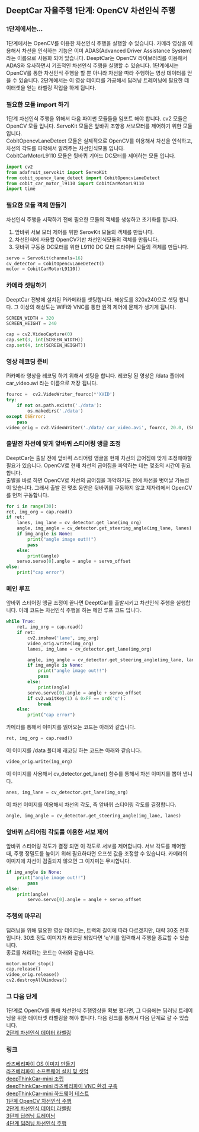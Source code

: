 
## DeeptCar 자율주행 1단계: OpenCV 차선인식 주행  

### 1단계에서는...
1단계에서는 OpenCV를 이용한 차선인식 주행을 실행할 수 있습니다. 카메라 영상을 이용해서 차선을 인식하는 기능은 이미 ADAS(Advanced Driver Assistance System)라는 이름으로 사용화 되어 있습니다. DeeptCar는 OpenCV 라이브러리를 이용해서 ADAS와 유사하면서 기초적인 차선인식 주행을 실행할 수 있습니다. 1단계에서는 OpenCV를 통한 차선인식 주행을 할 뿐 아니라 차선을 따라 주행하는 영상 데이터를 얻을 수 있습니다. 2단계에서는 이 영상 데이터를 가공해서 딥러닝 트레이닝에 필요한 데이터셋을 얻는 라벨링 작업을 하게 됩니다. 

### 필요한 모듈 import 하기 
1단계 차선인식 주행을 위해서 다음 파이썬 모듈들을 임포트 해야 합니다. cv2 모듈은 OpenCV 모듈 입니다. ServoKit 모듈은 앞바퀴 조향용 서보모터를 제어하기 위한 모듈 입니다.     
CobitOpencvLaneDetect 모듈은 실제적으로 OpenCV를 이용해서 차선을 인식하고, 차선의 각도를 파악해서 알려주는 차선인식모듈 입니다.     
CobitCarMotorL9110 모듈은 뒷바퀴 기어드 DC모터를 제어하는 모듈 입니다. 

```python
import cv2
from adafruit_servokit import ServoKit
from cobit_opencv_lane_detect import CobitOpencvLaneDetect
from cobit_car_motor_l9110 import CobitCarMotorL9110
import time 
```

### 필요한 모듈 객체 만들기 
차선인식 주행을 시작하기 전에 필요한 모듈의 객체를 생성하고 초기화를 합니다. 
1. 앞바퀴 서보 모터 제어를 위한 SerovKit 모듈의 객체를 만듭니다. 
2. 차선인식에 사용할 OpenCV기반 차선인식모듈의 객체를 만듭니다. 
3. 뒷바퀴 구동용 DC모터를 위한 L9110 DC 모터 드라이버 모듈의 객체를 만듭니다. 

```python
servo = ServoKit(channels=16)
cv_detector = CobitOpencvLaneDetect()
motor = CobitCarMotorL9110()
```

### 카메라 셋팅하기 
DeeptCar 전방에 설치된 Pi카메라를 셋팅합니다. 해상도를 320x240으로 셋팅 합니다. 그 이상의 해상도는 WiFi와 VNC를 통한 원격 제어에 문제가 생기게 됩니다. 

```python
SCREEN_WIDTH = 320
SCREEN_HEIGHT = 240

cap = cv2.VideoCapture(0)
cap.set(3, int(SCREEN_WIDTH))
cap.set(4, int(SCREEN_HEIGHT))
```

### 영상 레코딩 준비
Pi카메라 영상을 레코딩 하기 위해서 셋팅을 합니다. 레코딩 된 영상은 /data 폴더에 car_video.avi 라는 이름으로 저장 됩니다. 

```python
fourcc =  cv2.VideoWriter_fourcc(*'XVID')
try:
    if not os.path.exists('./data'):
        os.makedirs('./data')
except OSError:
    pass
video_orig = cv2.VideoWriter('./data/ car_video.avi', fourcc, 20.0, (SCREEN_WIDTH, SCREEN_HEIGHT))
```
### 출발전 차선에 맞게 앞바퀴 스티어링 앵글 조정 
DeeptCar는 출발 전에 앞바퀴 스티어링 앵글을 현재 차선의 굽어짐에 맞게 조정해야할 필요가 있습니다. OpenCV로 현재 차선의 굽어짐을 파악하는 데는 몇초의 시간이 필요합니다.    
출발을 바로 하면 OpenCV로 차선의 굽어짐을 파악하기도 전에 차선을 벗어날 가능성이 있습니다. 그래서 출발 전 몇초 동안은 뒷바퀴를 구동하지 않고 제자리에서 OpenCV를 먼저 구동합니다.    

```python
for i in range(30):
ret, img_org = cap.read()
if ret:
    lanes, img_lane = cv_detector.get_lane(img_org)
    angle, img_angle = cv_detector.get_steering_angle(img_lane, lanes)
    if img_angle is None:
        print("angle image out!!")
	    pass
    else:
        print(angle)
	servo.servo[0].angle = angle + servo_offset			
else:
    print("cap error")
```
		
###  메인 루프 
앞바퀴 스티어링 앵글 조정이 끝나면 DeeptCar를 출발시키고 차선인식 주행을 실행합니다. 아래 코드는 차선인식 주행을 하는 메인 루프 코드 입니다.  

```python
while True:
    ret, img_org = cap.read()
    if ret:
        cv2.imshow('lane', img_org)
        video_orig.write(img_org)
        lanes, img_lane = cv_detector.get_lane(img_org)

        angle, img_angle = cv_detector.get_steering_angle(img_lane, lanes)
        if img_angle is None:
            print("angle image out!!")
            pass
        else:
            print(angle)
        servo.servo[0].angle = angle + servo_offset
        if cv2.waitKey(1) & 0xFF == ord('q'):
            break
    else:
        print("cap error")
```

카메라를 통해서 이미지를 읽어오는 코드는 아래와 같습니다. 
```python
ret, img_org = cap.read()
```
이 이미지를 /data 폴더에 래코딩 하는 코드는 아래와 같습니다. 
```python
video_orig.write(img_org)
```
이 이미지를 사용해서 cv_detector.get_lane() 함수를 통해서 차선 이미지를 뽑아 냅니다. 
```python
anes, img_lane = cv_detector.get_lane(img_org)
```
이 차선 이미지를 이용해서 차선의 각도, 즉 앞바퀴 스티어링 각도를 결정합니다. 
```python
angle, img_angle = cv_detector.get_steering_angle(img_lane, lanes)
```
### 앞바퀴 스티어링 각도를 이용한 서보 제어 
앞바퀴 스티어링 각도가 결정 되면 이 각도로 서보를 제어합니다. 서보 각도를 제어할 때, 주행 정밀도를 높이기 위해 필요하다면 오프셋 값을 조정할 수 있습니다.
카메라의 이미지에 차선이 검출되지 않으면 그 이지미는 무시합니다. 
```python
if img_angle is None:
    print("angle image out!!")
        pass
else:
    print(angle)
        servo.servo[0].angle = angle + servo_offset
```

### 주행의 마무리 
딥러닝을 위해 필요한 영상 데이터는, 트랙의 길이에 따라 다르겠지만, 대략 30초 전후 입니다. 30초 정도 이미지가 래코딩 되었다면 'q'키를 입력해서 주행을 종료할 수 있습니다.    
종료를 처리하는 코드는 아래와 같습니다. 
```python
motor.motor_stop()
cap.release()
video_orig.release()
cv2.destroyAllWindows() 
```

### 그 다음 단계 
1단계로 OpenCV를 통해 차선인식 주행영상을 확보 했다면, 그 다음에는 딥러닝 트레이닝을 위한 데이터셋 라벨링을 해야 합니다. 
다음 링크를 통해서 다음 단계로 갈 수 있습니다.    
[2단계 차선인식 데이터 라벨링](https://jd-edu.github.io/deepThinkCar_mini/doc/step_2)   

### 링크
[라즈베리파이 OS 이미지 만들기](https://jd-edu.github.io/deepThinkCar_mini/doc/os)      
[라즈베리파이 소프트웨어 설치 및 셋업](https://jd-edu.github.io/deepThinkCar_mini/doc/setup)       
[deepThinkCar-mini 조립](https://jd-edu.github.io/deepThinkCar_mini/doc/assembly)   
[deepThinkCar-mini 라즈베리파이 VNC 환경 구축](https://jd-edu.github.io/deepThinkCar_mini/doc/vnc)     
[deepThinkCar-mini 하드웨어 테스트](https://jd-edu.github.io/deepThinkCar_mini/doc/hardware)     
[1단계 OpenCV 차선인식 주행](https://jd-edu.github.io/deepThinkCar_mini/doc/step_1)        
[2단계 차선인식 데이터 라벨링](https://jd-edu.github.io/deepThinkCar_mini/doc/step_2)      
[3단계 딥러닝 트레이닝](https://jd-edu.github.io/deepThinkCar_mini/doc/step_3)     
[4단계 딥러닝 차선인식 주행](https://jd-edu.github.io/deepThinkCar_mini/doc/step_4)    





